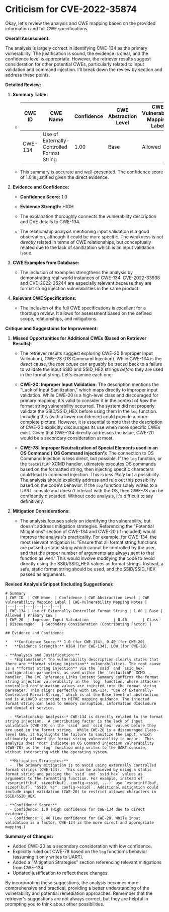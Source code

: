 # Criticism for CVE-2022-35874

Okay, let's review the analysis and CWE mapping based on the provided information and full CWE specifications.

**Overall Assessment:**

The analysis is largely correct in identifying CWE-134 as the primary vulnerability. The justification is sound, the evidence is clear, and the confidence level is appropriate. However, the retriever results suggest consideration for other potential CWEs, particularly related to input validation and command injection. I'll break down the review by section and address these points.

**Detailed Review:**

1.  **Summary Table:**

    *   | CWE ID  | CWE Name  | Confidence | CWE Abstraction Level | CWE Vulnerability Mapping Label | CWE-Vulnerability Mapping Notes |
        |---|---|---|---|---|---|
        | CWE-134 | Use of Externally-Controlled Format String | 1.00 | Base | Allowed | Primary CWE |

    *   This summary is accurate and well-presented. The confidence score of 1.0 is justified given the direct evidence.

2.  **Evidence and Confidence:**

    *   **Confidence Score:** 1.0
    *   **Evidence Strength:** HIGH

    *   The explanation thoroughly connects the vulnerability description and CVE details to CWE-134.
    *   The relationship analysis mentioning input validation is a good observation, although it could be more specific.  The weakness is not *directly* related in terms of CWE relationships, but conceptually related due to the lack of sanitization which is an input validation issue.

3.  **CWE Examples from Database:**

    *   The inclusion of examples strengthens the analysis by demonstrating real-world instances of CWE-134. CVE-2022-33938 and CVE-2022-35244 are especially relevant because they are format string injection vulnerabilities in the same product.

4.  **Relevant CWE Specifications:**

    *   The inclusion of the full CWE specifications is excellent for a thorough review.  It allows for assessment based on the defined scope, relationships, and mitigations.

**Critique and Suggestions for Improvement:**

1.  **Missed Opportunities for Additional CWEs (Based on Retriever Results):**

    *   The retriever results suggest exploring CWE-20 (Improper Input Validation), CWE-78 (OS Command Injection). While CWE-134 is the *direct* cause, the *root cause* can arguably be traced back to a failure to validate the input SSID and SSID_HEX strings *before* they are used in the format string. Let's examine each one:

    *   **CWE-20: Improper Input Validation:** The description mentions the "Lack of Input Sanitization," which maps directly to improper input validation. While CWE-20 is a high-level class and discouraged for primary mapping, it's valid to consider it in the context of *how* the format string vulnerability occurred. The system did not properly validate the SSID/SSID_HEX before using them in the `log` function. Including this (with a lower confidence) could provide a more complete picture. However, it is essential to note that the description of CWE-20 explicitly discourages its use when more specific CWEs exist. Given that CWE-134 directly addresses the issue, CWE-20 would be a secondary consideration at most.

    *   **CWE-78: Improper Neutralization of Special Elements used in an OS Command ('OS Command Injection'):** The connection to OS Command Injection is less direct, but possible. If the `log` function, or the `testWifiAP` XCMD handler, ultimately executes OS commands based on the formatted string, then injecting specific characters could lead to command injection.  This is *less likely* but a possibility.  The analysis should explicitly address and rule out this possibility based on the code's behavior. If the `log` function solely writes to a UART console and doesn't interact with the OS, then CWE-78 can be confidently discarded. Without code analysis, it's difficult to say definitively.

2.  **Mitigation Considerations:**

    *   The analysis focuses solely on identifying the vulnerability, but doesn't address mitigation strategies. Referencing the "Potential Mitigations" section of CWE-134 and CWE-20 (if included) would improve the analysis's practicality. For example, for CWE-134, the most relevant mitigation is: "Ensure that all format string functions are passed a static string which cannot be controlled by the user, and that the proper number of arguments are always sent to that function as well." This would involve modifying the code to avoid directly using the SSID/SSID_HEX values as format strings. Instead, a safe, static format string should be used, and the SSID/SSID_HEX passed as arguments.

**Revised Analysis Snippet (Including Suggestions):**

```
# Summary
| CWE ID  | CWE Name  | Confidence | CWE Abstraction Level | CWE Vulnerability Mapping Label | CWE-Vulnerability Mapping Notes |
|---|---|---|---|---|---|
| CWE-134 | Use of Externally-Controlled Format String | 1.00 | Base | Allowed | Primary CWE |
| CWE-20  | Improper Input Validation           | 0.40       | Class  | Discouraged   | Secondary Consideration (Contributing Factor) |

## Evidence and Confidence

*   **Confidence Score:** 1.0 (for CWE-134), 0.40 (for CWE-20)
*   **Evidence Strength:** HIGH (for CWE-134), LOW (for CWE-20)

- **Analysis and Justification:**
  - *Explanation:* The vulnerability description clearly states that there are **format string injection** vulnerabilities. The root cause is a **format string injection** via the `ssid` and `ssid_hex` configuration parameters, as used within the `testWifiAP` XCMD handler. The CVE Reference Links Content Summary confirms the format string injection vulnerability in the `log` function, where attacker-controlled configuration values are injected into the format string parameter. This aligns perfectly with CWE-134, "Use of Externally-Controlled Format String," which is at the Base level of abstraction and is ALLOWED according to MITRE mapping guidance. The injected format string can lead to memory corruption, information disclosure and denial of service.

  - *Relationship Analysis:* CWE-134 is directly related to the format string injection.  A contributing factor is the lack of input validation (CWE-20) on the `ssid` and `ssid_hex` values before they are used in the format string.  While CWE-20 is a discouraged Class-level CWE, it highlights the failure to sanitize the input, which ultimately allowed the format string vulnerability to occur.  This analysis does *not* indicate an OS Command Injection vulnerability (CWE-78) as the `log` function only writes to the UART console, without interacting with the operating system.

- **Mitigation Strategies:**
  -  The primary mitigation is to avoid using externally controlled format strings (CWE-134).  This can be achieved by using a static format string and passing the `ssid` and `ssid_hex` values as arguments to the formatting function. For example, instead of `vsnprintf(buf, sizeof(buf), config->ssid, ...)` use `vsnprintf(buf, sizeof(buf), "SSID: %s", config->ssid)`. Additional mitigation could include input validation (CWE-20) to restrict allowed characters in SSID/SSID_HEX.

- **Confidence Score:**
  - Confidence: 1.0 (High confidence for CWE-134 due to direct evidence.)
  - Confidence: 0.40 (Low confidence for CWE-20. While input validation is a factor, CWE-134 is the more direct and appropriate mapping.)

```

**Summary of Changes:**

*   Added CWE-20 as a secondary consideration with low confidence.
*   Explicitly ruled out CWE-78 based on the `log` function's behavior (assuming it only writes to UART).
*   Added a "Mitigation Strategies" section referencing relevant mitigations from CWE-134.
*   Updated justification to reflect these changes.

By incorporating these suggestions, the analysis becomes more comprehensive and practical, providing a better understanding of the vulnerability and potential remediation approaches. Remember that the retriever's suggestions are not always correct, but they are helpful in prompting you to think about other possibilities.